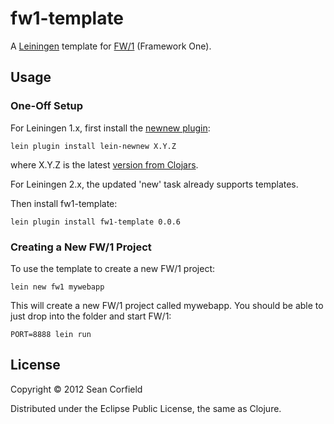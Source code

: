 # fw1-template

A [Leiningen](https://github.com/technomancy/leiningen) template for [FW/1](https://github.com/seancorfield/fw1-clj) (Framework One).

## Usage

### One-Off Setup

For Leiningen 1.x, first install the [newnew plugin](https://github.com/Raynes/lein-newnew):

```
lein plugin install lein-newnew X.Y.Z
```

where X.Y.Z is the latest [version from Clojars](http://clojars.org/lein-newnew).

For Leiningen 2.x, the updated 'new' task already supports templates.

Then install fw1-template:

```
lein plugin install fw1-template 0.0.6
```

### Creating a New FW/1 Project

To use the template to create a new FW/1 project:

```
lein new fw1 mywebapp
```

This will create a new FW/1 project called mywebapp. You should be able to just drop into the folder and start FW/1:

```
PORT=8888 lein run
```

## License

Copyright © 2012 Sean Corfield

Distributed under the Eclipse Public License, the same as Clojure.
